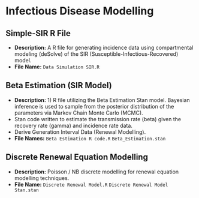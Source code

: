 # Infectious Disease Modelling 

## Simple-SIR R File
- **Description:** A R file for generating incidence data using compartmental modeling (deSolve) of the SIR (Susceptible-Infectious-Recovered) model.
- **File Name:** `Data Simulation SIR.R`

## Beta Estimation (SIR Model)
- **Description:** 1) R file utilizing the Beta Estimation Stan model. Bayesian inference is used to sample from the posterior distribution of the parameters via Markov Chain Monte Carlo (MCMC).
- Stan code written to estimate the transmission rate (beta) given the recovery rate (gamma) and incidence rate data.
- Derive Generation Interval Data (Renewal Modelling).
- **File Names:** `Beta Estimation R code.R` `Beta_Estimation.stan`

## Discrete Renewal Equation Modelling
- **Description:** Poisson / NB discrete modelling for renewal equation modelling techniques.
- **File Name:** `Discrete Renewal Model.R` `Discrete Renewal Model Stan.stan`

